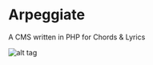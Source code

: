 # Arpeggiate
A CMS written in PHP for Chords &amp; Lyrics

![alt tag](http://i.imgur.com/vhWV3so.png)